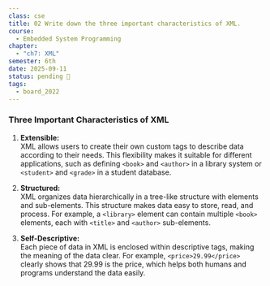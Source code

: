 ```yaml
---
class: cse
title: 02 Write down the three important characteristics of XML.
course:
  - Embedded System Programming
chapter:
  - "ch7: XML"
semester: 6th
date: 2025-09-11
status: pending 🛑
tags:
  - board_2022
---
```

### Three Important Characteristics of XML

1. **Extensible:**  
    XML allows users to create their own custom tags to describe data according to their needs. This flexibility makes it suitable for different applications, such as defining `<book>` and `<author>` in a library system or `<student>` and `<grade>` in a student database.
    
2. **Structured:**  
    XML organizes data hierarchically in a tree-like structure with elements and sub-elements. This structure makes data easy to store, read, and process. For example, a `<library>` element can contain multiple `<book>` elements, each with `<title>` and `<author>` sub-elements.
    
3. **Self-Descriptive:**  
    Each piece of data in XML is enclosed within descriptive tags, making the meaning of the data clear. For example, `<price>29.99</price>` clearly shows that 29.99 is the price, which helps both humans and programs understand the data easily.